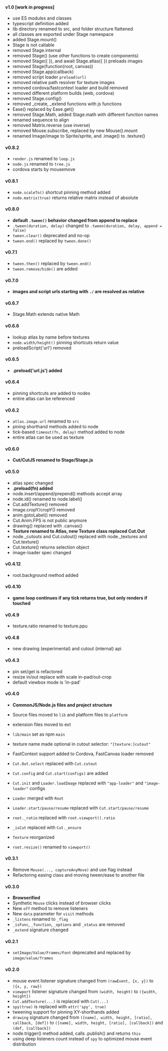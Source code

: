 #### v1.0 [work in progress]
* use ES modules and classes
* typescript definition added
* lib directory renamed to src, and folder structure flattened
* all classes are exported under Stage namespace
* added Stage.mount()
* Stage is not callable
* removed Stage.internal
* removed Stage() (use other functions to create components)
* removed Stage({ }), and await Stage.atlas({ }) preloads images
* removed Stage(function(root, canvas))
* removed Stage.app(callback)
* removed script loader `preload(url)`
* removed relative path resolver for texture images
* removed cordova/fastcontext loader and build removed
* removed different platform builds (web, cordova)
* removed Stage.config()
* removed _create, _extend functions with js functions
* Ease() replaced by Ease.get()
* removed Stage.Math, added Stage.math with different function names
* renamed sequence to align
* removed Matrix.reverse (use inverse)
* removed Mouse.subscribe, replaced by new Mouse().mount
* renamed Image/image to Sprite/sprite, and .image() to .texture()

#### v0.8.2
* `render.js` renamed to `loop.js`
* `node.js` renamed to `tree.js`
* cordova starts by mousemove

#### v0.8.1
* `node.scaleTo()` shortcut pinning method added
* `node.matrix(true)` returns relative matrix instead of absolute

#### v0.8.0
* **default `.tween()` behavior changed from append to replace**
* `.tween(duration, delay)` changed to `.tween(duration, delay, append = false)`
* `tween.clear()` deprecated and no-op
* `tween.end()` replaced by `tween.done()`

#### v0.7.1
* `tween.then()` replaced by `tween.end()`
* `tween.remove/hide()` are added

#### v0.7.0
* **images and script urls starting with `./` are resolved as relative**

#### v0.6.7
* Stage.Math extends native Math

#### v0.6.6
* lookup atlas by name before textures
* `node.width/height()` pinning shortcuts return value
* preloadScript('url') removed

#### v0.6.5
* **.preload('url.js') added**

#### v0.6.4
* pinning shortcuts are added to nodes
* entire atlas can be referenced

#### v0.6.2
* `atlas.image.url` renamed to `src`
* pining shorthand methods added to node
* tick-based `timeout(fn, delay)` method added to node
* entire atlas can be used as texture

#### v0.6.0
* **Cut/CutJS renamed to Stage/Stage.js**

#### v0.5.0
* atlas spec changed
* **.preload(fn) added**
* node.insert/append/prepend() methods accept array
* node.id() renamed to node.label()
* Cut.addTexture() removed
* image.cropY/cropY() removed
* anim.gotoLabel() removed
* Cut.Anim.FPS is not public anymore
* drawing() replaced with .canvas()
* **Texture renamed to Atlas, new Texture class replaced Cut.Out**
* node._cutouts and Cut.cutout() replaced with node._textures and Cut.texture()
* Cut.texture() returns selection object
* image-loader spec changed

#### v0.4.12
* root.background method added

#### v0.4.10
* **game loop continues if any tick returns true, but only renders if touched**

#### v0.4.9
* texture.ratio renamed to texture.ppu

#### v0.4.8
* new drawing (experimental) and cutout (internal) api

#### v0.4.3
* pin set/get is refactored
* resize in/out replace with scale in-pad/out-crop
* default viewbox mode is 'in-pad'

#### v0.4.0
* **CommonJS/Node.js files and project structure**
* Source files moved to `lib` and platform files to `platform`
* extension files moved to ext
* `lib/main` set as npm `main`
* texture name made optional in cutout selector: `"[texture:]cutout"`
* FastContext support added to Cordova, FastCanvas loader removed

* `Cut.Out.select` replaced with `Cut.cutout`
* `Cut.config` and `Cut.start(configs)` are added
* `Cut.init` and `Loader.loadImage` replaced with `"app-loader"` and `"image-loader"` configs
* `Loader` merged with `Root`
* `Loader.start/pause/resume` replaced with `Cut.start/pause/resume`
* `root._ratio` replaced with `root.viewport().ratio`
* `_isCut` replaced with `Cut._ensure`
* `Texture` reorganized
* `root.resize()` renamed to `viewport()`

#### v0.3.1
* Remove `Mouse(..., captureAnyMove)` and use flag instead
* Refactoring easing class and moving tween/ease to another file

#### v0.3.0
* **Browserified**
* Synthetic `Mouse` clicks instead of browser clicks
* New `off` method to remove listeners
* New `data` parameter for `visit` methods
* `_listens` renamed to `_flag`
* `_isFunc`, `_function`, `_options` and `_status` are removed 
* `_extend` signature changed

#### v0.2.1
* `setImage/Value/Frames/Font` deprecated and replaced by `image/value/frames`

#### v0.2.0
* mouse event listener signature changed from `(rawEvent, {x, y})` to `({x, y, raw})`
* `viewport` listener signature changed from `(width, height)` to `({width, height})`
* `Cut.addTexture(...)` is replaced with `Cut(...)`
* `spy(true)` is replaced with `attr('spy', true)`
* tweening support for pinning XY-shorthands added 
* `drawing` signature changed from `([name], width, height, [ratio], callback, [def])` to `([name], width, height, [ratio], [callback])` and `(def, [callback])`
* node.trigger() method added, calls .publish() and returns `this`
* using deep listeners count instead of `spy` to optimized mouse event distribution

